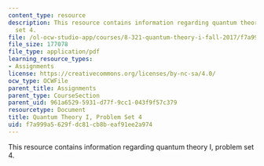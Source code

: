```yaml
---
content_type: resource
description: This resource contains information regarding quantum theory I, problem
  set 4.
file: /ol-ocw-studio-app/courses/8-321-quantum-theory-i-fall-2017/f7a999a5629fdc81cb8beaf91ee2a974_MIT8_321F17_Pset4.pdf
file_size: 177078
file_type: application/pdf
learning_resource_types:
- Assignments
license: https://creativecommons.org/licenses/by-nc-sa/4.0/
ocw_type: OCWFile
parent_title: Assignments
parent_type: CourseSection
parent_uid: 961a6529-5931-d77f-9cc1-043f9f57c379
resourcetype: Document
title: Quantum Theory I, Problem Set 4
uid: f7a999a5-629f-dc81-cb8b-eaf91ee2a974
---
```

This resource contains information regarding quantum theory I, problem set 4.